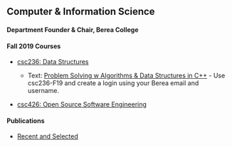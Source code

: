 ## Computer & Information Science

#### Department Founder & Chair, Berea College

#### Fall 2019 Courses

- [csc236: Data Structures](/csc236/index.md)
  - Text: [Problem Solving w Algorithms & Data Structures in C++](https://runestone.academy/runestone/books/published/cppds/index.html)   - Use csc236-F19 and create a login using your Berea email and username.

- [csc426: Open Source Software Engineering](/csc426/index.md)

#### Publications
- [Recent and Selected](/recent/index.md)

